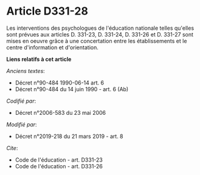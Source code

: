 # Article D331-28

Les interventions des psychologues de l'éducation nationale telles qu'elles sont prévues aux articles D. 331-23, D. 331-24,
D. 331-26 et D. 331-27 sont mises en oeuvre grâce à une concertation entre les établissements et le centre d'information et
d'orientation.

**Liens relatifs à cet article**

_Anciens textes_:

  - Décret n°90-484 1990-06-14 art. 6
  - Décret n°90-484 du 14 juin 1990 - art. 6 (Ab)

_Codifié par_:

  - Décret n°2006-583 du 23 mai 2006

_Modifié par_:

  - Décret n°2019-218 du 21 mars 2019 - art. 8

_Cite_:

  - Code de l'éducation - art. D331-23
  - Code de l'éducation - art. D331-26
